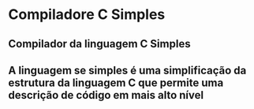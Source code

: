 # Compiladore C Simples
## Compilador da linguagem C Simples
## A linguagem se simples é uma simplificação da estrutura da linguagem C que permite uma descrição de código em mais alto nível
